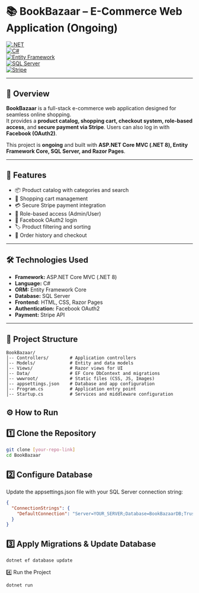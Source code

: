 # 📚 BookBazaar – E-Commerce Web Application (Ongoing)  

[![.NET](https://img.shields.io/badge/.NET%208.0-blueviolet)](https://dotnet.microsoft.com/)  
[![C#](https://img.shields.io/badge/Language-C%23-green)](https://learn.microsoft.com/en-us/dotnet/csharp/)  
[![Entity Framework](https://img.shields.io/badge/Entity%20Framework-Core-orange)](https://learn.microsoft.com/en-us/ef/core/)  
[![SQL Server](https://img.shields.io/badge/Database-SQL%20Server-red)](https://www.microsoft.com/en-us/sql-server)  
[![Stripe](https://img.shields.io/badge/Stripe-Payments-blue)](https://stripe.com/)  

---

## 📖 Overview  
**BookBazaar** is a full-stack e-commerce web application designed for seamless online shopping.  
It provides a **product catalog, shopping cart, checkout system, role-based access**, and **secure payment via Stripe**. Users can also log in with **Facebook (OAuth2)**.  

This project is **ongoing** and built with **ASP.NET Core MVC (.NET 8), Entity Framework Core, SQL Server, and Razor Pages**.  

---

## 🚀 Features  
- 📦 Product catalog with categories and search  
- 🛒 Shopping cart management  
- 💳 Secure Stripe payment integration  
- 🔐 Role-based access (Admin/User)  
- 👤 Facebook OAuth2 login  
- 🏷️ Product filtering and sorting  
- 📄 Order history and checkout  

---

## 🛠️ Technologies Used  
- **Framework:** ASP.NET Core MVC (.NET 8)  
- **Language:** C#  
- **ORM:** Entity Framework Core  
- **Database:** SQL Server  
- **Frontend:** HTML, CSS, Razor Pages  
- **Authentication:** Facebook OAuth2  
- **Payment:** Stripe API  

---

## 📂 Project Structure  
```plaintext
BookBazaar/
│-- Controllers/        # Application controllers
│-- Models/             # Entity and data models
│-- Views/              # Razor views for UI
│-- Data/               # EF Core DbContext and migrations
│-- wwwroot/            # Static files (CSS, JS, Images)
│-- appsettings.json    # Database and app configuration
│-- Program.cs          # Application entry point
│-- Startup.cs          # Services and middleware configuration
```
## ⚙️ How to Run
## 1️⃣ Clone the Repository
```bash
git clone [your-repo-link]
cd BookBazaar
```
## 2️⃣ Configure Database
Update the appsettings.json file with your SQL Server connection string:
```json
{
  "ConnectionStrings": {
    "DefaultConnection": "Server=YOUR_SERVER;Database=BookBazaarDB;Trusted_Connection=True;"
  }
}
```
## 3️⃣ Apply Migrations & Update Database
```bash
dotnet ef database update
```
4️⃣ Run the Project
```bash
dotnet run
```
